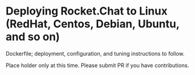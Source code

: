 # Deploying Rocket.Chat to Linux (RedHat, Centos, Debian, Ubuntu, and so on)

Dockerfile; deployment, configuration, and tuning instructions to follow.

Place holder only at this time.  Please submit PR if you have contributions.
